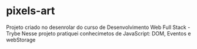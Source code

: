 # pixels-art

Projeto criado no desenrolar do curso de Desenvolvimento Web Full Stack - Trybe 
Nesse projeto pratiquei conhecimetos de JavaScript: DOM, Eventos e webStorage
